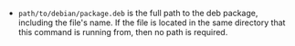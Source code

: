 - `path/to/debian/package.deb` is the full path to the deb package, including the file's name. If the file is located in the same directory that this command is running from, then no path is required.
